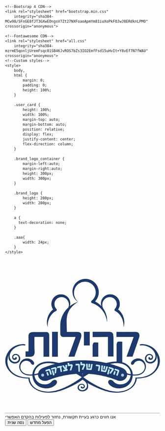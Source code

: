 <!DOCTYPE html>
<html lang="en">

<head>
	<meta charset="UTF-8">
	<meta name="viewport" content="width=device-width, initial-scale=1.0">
	<meta http-equiv="X-UA-Compatible" content="ie=edge">
	<title>Document</title>

	<!--Bootsrap 4 CDN-->
	<link rel="stylesheet" href="bootstrap.min.css"
		integrity="sha384-MCw98/SFnGE8fJT3GXwEOngsV7Zt27NXFoaoApmYm81iuXoPkFOJwJ8ERdknLPMO" crossorigin="anonymous">

	<!--Fontawesome CDN-->
	<link rel="stylesheet" href="all.css"
		integrity="sha384-mzrmE5qonljUremFsqc01SB46JvROS7bZs3IO2EmfFsd15uHvIt+Y8vEf7N7fWAU" crossorigin="anonymous">
	<!--Custom styles-->
	<style>
		body,
		html {
			margin: 0;
			padding: 0;
			height: 100%;
		}
		
		.user_card {
			height: 100%;
			width: 100%;
			margin-top: auto;
			margin-bottom: auto;
			position: relative;
			display: flex;
			justify-content: center;
			flex-direction: column;
		}

		.brand_logo_container {
			margin-left:auto;
			margin-right:auto;
			height: 300px;
			width: 300px;
		}

		.brand_logo {
			height: 280px;
			width: 280px;
		}
		
		a {
		  text-decoration: none;
		}
		
		.aaa{
			width: 24px;
		}
	</style>
</head>

<body>
	<div class="container h-100">
		<div class="d-flex justify-content-center h-100">
			<div class="user_card">
				<div class="d-flex justify-content-center">
					<div class="brand_logo_container">
						<img src="kehilot-logo.png" class="brand_logo" alt="Logo">
					</div>
				</div>
				<div class="d-flex justify-content-center mt-3 login_container">
				  אנו חווים כרגע בעיית תקשורת, נחזור לפעילות בהקדם האפשרי
				</div>
					<div class="d-flex justify-content-center mt-3 login_container">
					<a href="tutsplus://refresh"><button type="button" name="button" class="btn login_btn">נסה שנית</button></a>
					<span class="aaa">           </span>
					<a href="tutsplus://reboot"><button type="button" name="button" class="btn login_btn">הפעל מחדש</button></a>
				</div>
			</div>
		</div>
	</div>
</body>

</html>
